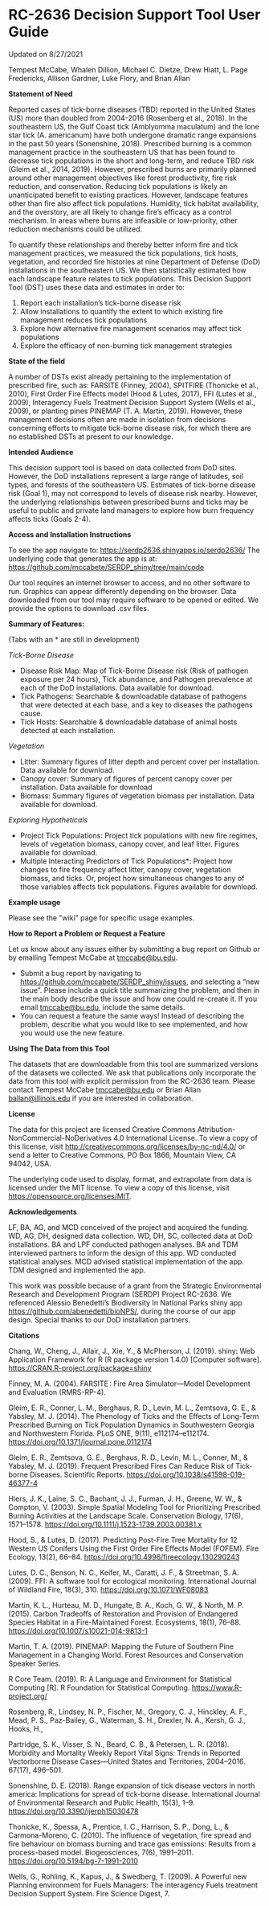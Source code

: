 # RC-2636 Decision Support Tool User Guide

Updated on 8/27/2021

Tempest McCabe, Whalen Dillion, Michael C. Dietze, Drew Hiatt, L. Page Fredericks, Allison Gardner, Luke Flory, and Brian Allan

**Statement of Need**

Reported cases of tick-borne diseases (TBD) reported in the United States (US) more than doubled from 2004-2016 (Rosenberg et al., 2018). In the southeastern US, the Gulf Coast tick (Amblyomma maculatum) and the lone star tick (A. americanum) have both undergone dramatic range expansions in the past 50 years (Sonenshine, 2018). Prescribed burning is a common management practice in the southeastern US that has been found to decrease tick populations in the short and long-term, and reduce TBD risk (Gleim et al., 2014, 2019). However, prescribed burns are primarily planned around other management objectives like forest productivity, fire risk reduction, and conservation. Reducing tick populations is likely an unanticipated benefit to existing practices. However, landscape features other than fire also affect tick populations. Humidity, tick habitat availability, and the overstory, are all likely to change fire’s efficacy as a control mechanism. In areas where burns are infeasible or low-priority, other reduction mechanisms could be utilized.

To quantify these relationships and thereby better inform fire and tick management practices, we measured the tick populations, tick hosts, vegetation, and recorded fire histories at nine Department of Defense (DoD) installations in the southeastern US. We then statistically estimated how each landscape feature relates to tick populations. This Decision Support Tool (DST) uses these data and estimates in order to:

1)	Report each installation’s tick-borne disease risk
2)	Allow installations to quantify the extent to which existing fire management reduces tick populations
3)	Explore how alternative fire management scenarios may affect tick populations
4)	Explore the efficacy of non-burning tick management strategies


**State of the field**

A number of DSTs exist already pertaining to the implementation of prescribed fire, such as: FARSITE (Finney, 2004), SPITFIRE (Thonicke et al., 2010), First Order Fire Effects model (Hood & Lutes, 2017),  FFI (Lutes et al., 2009), Interagency Fuels Treatment Decision Support System (Wells et al., 2009), or planting pines PINEMAP (T. A. Martin, 2019).  However, these management decisions often are made in isolation from decisions concerning efforts to mitigate tick-borne disease risk, for which there are no established DSTs at present to our knowledge.
	
**Intended Audience** 

This decision support tool is based on data collected from DoD sites. However, the DoD installations represent a large range of latitudes, soil types, and forests of the southeastern US. Estimates of tick-borne disease risk (Goal 1), may not correspond to levels of disease risk nearby. However, the underlying relationships between prescribed burns and ticks may be useful to public and private land managers to explore how burn frequency affects ticks (Goals 2-4). 

**Access and Installation Instructions**

To see the app navigate to: https://serdp2636.shinyapps.io/serdp2636/
The underlying code that generates the app is at: https://github.com/mccabete/SERDP_shiny/tree/main/code

Our tool requires an internet browser to access, and no other software to run. Graphics can appear differently depending on the browser. Data downloaded from our tool may require software to be opened or edited. We provide the options to download .csv files. 


**Summary of Features:** 

(Tabs with an * are still in development)

_Tick-Borne Disease_ 
-	Disease Risk Map: Map of Tick-Borne Disease risk (Risk of pathogen exposure per 24 hours), Tick abundance, and Pathogen prevalence at each of the DoD installations. Data available for download.  
-	Tick Pathogens: Searchable & downloadable database of pathogens that were detected at each base, and a key to diseases the pathogens cause. 
-	Tick Hosts: Searchable & downloadable database of animal hosts detected at each installation. 

_Vegetation_
-	Litter: Summary figures of litter depth and percent cover per installation. Data available for download. 
-	Canopy cover: Summary of figures of percent canopy cover per installation. Data available for download
-	Biomass: Summary figures of vegetation biomass per installation. Data available for download. 

_Exploring Hypotheticals_
-	Project Tick Populations: Project tick populations with new fire regimes, levels of vegetation biomass, canopy cover, and leaf litter. Figures available for download. 
-	Multiple Interacting Predictors of Tick Populations*: Project how changes to fire frequency affect litter, canopy cover, vegetation biomass, and ticks. Or, project how simultaneous changes to any of those variables affects tick populations. Figures available for download. 



**Example usage**

Please see the "wiki" page for specific usage examples. 

**How to Report a Problem or Request a Feature**

Let us know about any issues either by submitting a bug report on Github or by emailing Tempest McCabe at tmccabe@bu.edu. 
-	Submit a bug report by navigating to https://github.com/mccabete/SERDP_shiny/issues, and selecting a “new issue”. Please include a quick title summarizing the problem, and then in the main body describe the issue and how one could re-create it. If you email tmccabe@bu.edu, include the same details. 
-	You can request a feature the same ways! Instead of describing the problem, describe what you would like to see implemented, and how you would use the new feature. 

**Using The Data from this Tool**

The datasets that are downloadable from this tool are summarized versions of the datasets we collected. We ask that publications only incorporate the data from this tool with explicit permission from the RC-2636 team. Please contact Tempest McCabe tmccabe@bu.edu or Brian Allan ballan@illinois.edu if you are interested in collaboration. 


**License**

The data for this project are licensed Creative Commons Attribution-NonCommercial-NoDerivatives 4.0 International License. To view a copy of this license, visit http://creativecommons.org/licenses/by-nc-nd/4.0/ or send a letter to Creative Commons, PO Box 1866, Mountain View, CA 94042, USA.

The underlying code used to display, format, and extrapolate from data is licensed under the MIT license. To view a copy of this license, visit https://opensource.org/licenses/MIT. 


**Acknowledgements**

LF, BA, AG, and MCD conceived of the project and acquired the funding. WD, AG, DH, designed data collection. WD, DH, SC, collected data at DoD installations. BA and LPF conducted pathogen analyses. BA and TDM interviewed partners to inform the design of this app. WD conducted statistical analyses. MCD advised statistical implementation of the app. TDM designed and implemented the app. 

This work was possible because of  a grant from the Strategic Environmental Research and Development Program (SERDP) Project RC-2636. We referenced Alessio Benedetti’s Biodiversity In National Parks shiny app https://github.com/abenedetti/bioNPS/, during the course of our app design. Special thanks to our DoD installation partners. 


**Citations**

Chang, W., Cheng, J., Allair, J., Xie, Y., & McPherson, J. (2019). shiny: Web Application Framework for R (R package version 1.4.0) [Computer software]. https://CRAN.R-project.org/package=shiny

Finney, M. A. (2004). FARSITE : Fire Area Simulator—Model Development and Evaluation (RMRS-RP-4).

Gleim, E. R., Conner, L. M., Berghaus, R. D., Levin, M. L., Zemtsova, G. E., & Yabsley, M. J. (2014). The Phenology of Ticks and the Effects of Long-Term Prescribed Burning on Tick Population Dynamics in Southwestern Georgia and Northwestern Florida. PLoS ONE, 9(11), e112174–e112174. https://doi.org/10.1371/journal.pone.0112174

Gleim, E. R., Zemtsova, G. E., Berghaus, R. D., Levin, M. L., Conner, M., & Yabsley, M. J. (2019). Frequent Prescribed Fires Can Reduce Risk of Tick-borne Diseases. Scientific Reports. https://doi.org/10.1038/s41598-019-46377-4

Hiers, J. K., Laine, S. C., Bachant, J. J., Furman, J. H., Greene, W. W., & Compton, V. (2003). Simple Spatial Modeling Tool for Prioritizing Prescribed Burning 
Activities at the Landscape Scale. Conservation Biology, 17(6), 1571–1578. https://doi.org/10.1111/j.1523-1739.2003.00381.x

Hood, S., & Lutes, D. (2017). Predicting Post-Fire Tree Mortality for 12 Western US Conifers Using the First Order Fire Effects Model (FOFEM). Fire Ecology, 13(2), 66–84. https://doi.org/10.4996/fireecology.130290243

Lutes, D. C., Benson, N. C., Keifer, M., Caratti, J. F., & Streetman, S. A. (2009). FFI: A software tool for ecological monitoring. International Journal of Wildland Fire, 18(3), 310. https://doi.org/10.1071/WF08083

Martin, K. L., Hurteau, M. D., Hungate, B. A., Koch, G. W., & North, M. P. (2015). Carbon Tradeoffs of Restoration and Provision of Endangered Species Habitat in a Fire-Maintained Forest. Ecosystems, 18(1), 76–88. https://doi.org/10.1007/s10021-014-9813-1

Martin, T. A. (2019). PINEMAP: Mapping the Future of Southern Pine Management in a Changing World. Forest Resources and Conservation Speaker Series.

R Core Team. (2019). R: A Language and Environment for Statistical Computing [R]. R Foundation for Statistical Computing. https://www.R-project.org/

Rosenberg, R., Lindsey, N. P., Fischer, M., Gregory, C. J., Hinckley, A. F., Mead, P. S., Paz-Bailey, G., Waterman, S. H., Drexler, N. A., Kersh, G. J., Hooks, H., 

Partridge, S. K., Visser, S. N., Beard, C. B., & Petersen, L. R. (2018). Morbidity and Mortality Weekly Report Vital Signs: Trends in Reported Vectorborne Disease Cases—United States and Territories, 2004–2016. 67(17), 496–501.

Sonenshine, D. E. (2018). Range expansion of tick disease vectors in north america: Implications for spread of tick-borne disease. International Journal of Environmental Research and Public Health, 15(3), 1–9. https://doi.org/10.3390/ijerph15030478

Thonicke, K., Spessa, A., Prentice, I. C., Harrison, S. P., Dong, L., & Carmona-Moreno, C. (2010). The influence of vegetation, fire spread and fire behaviour on biomass burning and trace gas emissions: Results from a process-based model. Biogeosciences, 7(6), 1991–2011. https://doi.org/10.5194/bg-7-1991-2010

Wells, G., Rohling, K., Kapus, J., & Swedberg, T. (2009). A Powerful new Planning environment for Fuels Managers: The interagency Fuels treatment Decision Support System. Fire Science Digest, 7.

